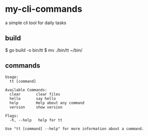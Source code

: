 # my-cli-commands
a simple cli tool for daily tasks


## build

$ go build -o bin/tt
$ mv ./bin/tt ~/bin/

## commands

```
Usage:
  tt [command]

Available Commands:
  clear       clear files
  hello       say hello
  help        Help about any command
  version     show version

Flags:
  -h, --help   help for tt

Use "tt [command] --help" for more information about a command.
```
